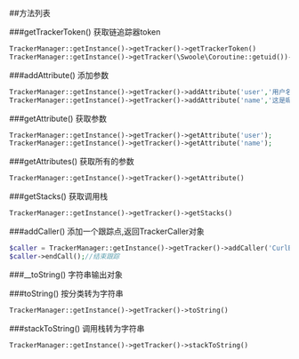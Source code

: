 ##方法列表

###getTrackerToken()
获取链追踪器token
```php
TrackerManager::getInstance()->getTracker()->getTrackerToken()
TrackerManager::getInstance()->getTracker(\Swoole\Coroutine::getuid())->getTrackerToken()
```
###addAttribute()
添加参数
```php
TrackerManager::getInstance()->getTracker()->addAttribute('user','用户名1');
TrackerManager::getInstance()->getTracker()->addAttribute('name','这是昵称');
```
###getAttribute()
获取参数
```php
TrackerManager::getInstance()->getTracker()->getAttribute('user');
TrackerManager::getInstance()->getTracker()->getAttribute('name');
```
###getAttributes()
获取所有的参数
```php
TrackerManager::getInstance()->getTracker()->getAttribute()
```
###getStacks()
获取调用栈
```php
TrackerManager::getInstance()->getTracker()->getStacks()
```
###addCaller()
添加一个跟踪点,返回TrackerCaller对象
```php
$caller = TrackerManager::getInstance()->getTracker()->addCaller('CurlBaiDu','wd=easyswoole');
$caller->endCall();//结束跟踪
```
###__toString()
字符串输出对象  

###toString()
按分类转为字符串
```php
TrackerManager::getInstance()->getTracker()->toString()
```
###stackToString()
调用栈转为字符串
```php
TrackerManager::getInstance()->getTracker()->stackToString()
```